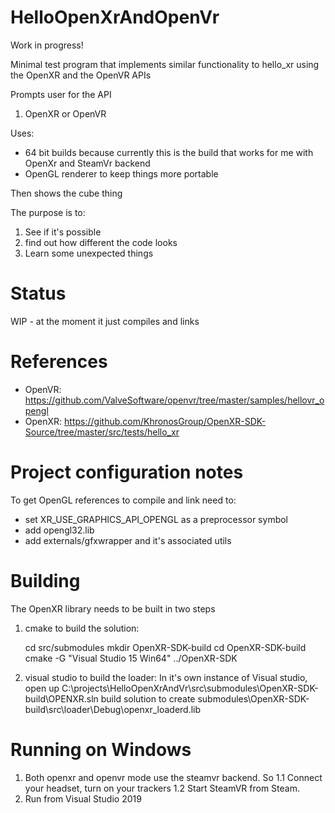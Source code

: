 # HelloOpenXrAndOpenVr

Work in progress!

Minimal test program that implements similar functionality to hello_xr using the OpenXR and the OpenVR APIs

Prompts user for the API
1) OpenXR or OpenVR

Uses:
* 64 bit builds because currently this is the build that works for me with OpenXr and SteamVr backend   	
* OpenGL renderer to keep things more portable


Then shows the cube thing


The purpose is to:
1. See if it's possible
2. find out how different the code looks
3. Learn some unexpected things

# Status
WIP - at the moment it just compiles and links


# References
* OpenVR: https://github.com/ValveSoftware/openvr/tree/master/samples/hellovr_opengl
* OpenXR: https://github.com/KhronosGroup/OpenXR-SDK-Source/tree/master/src/tests/hello_xr


# Project configuration notes
To get OpenGL references to compile and link need to:
* set XR_USE_GRAPHICS_API_OPENGL as a preprocessor symbol 
* add opengl32.lib
* add externals/gfxwrapper and it's associated utils

# Building
The OpenXR library needs to be built in two steps
1. cmake to build the solution:

    cd src/submodules
    mkdir OpenXR-SDK-build
    cd OpenXR-SDK-build
    cmake -G "Visual Studio 15 Win64" ../OpenXR-SDK

2. visual studio to build the loader: 
In it's own instance of Visual studio, open up 
    C:\projects\HelloOpenXrAndVr\src\submodules\OpenXR-SDK-build\OPENXR.sln
    build solution
    to create submodules\OpenXR-SDK-build\src\loader\Debug\openxr_loaderd.lib
 
# Running on Windows
1. Both openxr and openvr mode use the steamvr backend.  So 
   1.1 Connect your headset, turn on your trackers
   1.2 Start SteamVR from Steam. 
2. Run from Visual Studio 2019   



